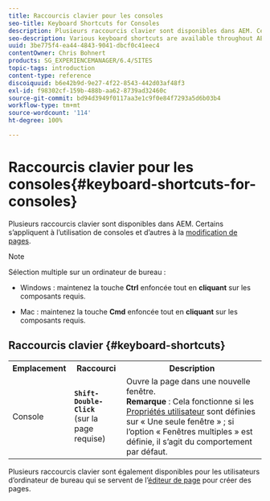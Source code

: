 ```yaml
---
title: Raccourcis clavier pour les consoles
seo-title: Keyboard Shortcuts for Consoles
description: Plusieurs raccourcis clavier sont disponibles dans AEM. Certains s’appliquent à l’utilisation de consoles et d’autres à la modification de pages.
seo-description: Various keyboard shortcuts are available throughout AEM. Some apply to the use of consoles, others to page editing.
uuid: 3be775f4-ea44-4843-9041-dbcf0c41eec4
contentOwner: Chris Bohnert
products: SG_EXPERIENCEMANAGER/6.4/SITES
topic-tags: introduction
content-type: reference
discoiquuid: b6e42b9d-9e27-4f22-8543-442d03af48f3
exl-id: f98302cf-159b-488b-aa62-8739ad32460c
source-git-commit: bd94d3949f0117aa3e1c9f0e84f7293a5d6b03b4
workflow-type: tm+mt
source-wordcount: '114'
ht-degree: 100%

---
```


# Raccourcis clavier pour les consoles{#keyboard-shortcuts-for-consoles}

Plusieurs raccourcis clavier sont disponibles dans AEM. Certains s’appliquent à l’utilisation de consoles et d’autres à la [modification de pages](/help/sites-classic-ui-authoring/classic-page-author-keyboard-shortcuts.md).

>[!NOTE]
>
>Sélection multiple sur un ordinateur de bureau :
>
>* Windows : maintenez la touche **Ctrl** enfoncée tout en **cliquant** sur les composants requis.
>
>* Mac : maintenez la touche **Cmd** enfoncée tout en **cliquant** sur les composants requis.
>


## Raccourcis clavier {#keyboard-shortcuts}

<table> 
 <tbody> 
  <tr> 
   <th>Emplacement</th> 
   <th>Raccourci</th> 
   <th>Description</th> 
  </tr> 
  <tr> 
   <td>Console</td> 
   <td><strong><code>Shift-Double-Click</code></strong><br /> (sur la page requise)</td> 
   <td>Ouvre la page dans une nouvelle fenêtre.<br />
<strong>Remarque</strong> : Cela fonctionne si les <a href="/help/sites-classic-ui-authoring/author-env-user-props.md">Propriétés utilisateur</a> sont définies sur « Une seule fenêtre » ; si l’option « Fenêtres multiples » est définie, il s’agit du comportement par défaut.</td> 
  </tr> 
 </tbody> 
</table>

Plusieurs raccourcis clavier sont également disponibles pour les utilisateurs d’ordinateur de bureau qui se servent de l’[éditeur de page](/help/sites-classic-ui-authoring/classic-page-author-keyboard-shortcuts.md) pour créer des pages.
